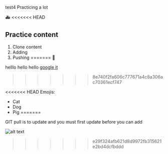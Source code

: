 test4
Practicing a lot


🚑
<<<<<<< HEAD

## Practice content
1. Clone content
1. Adding
1. Pushing 
=======
🐷

helllo hello hello
[google it](https://www.google.com)
>>>>>>> 8e740f2fa606c777671a4c8a306ac70361ecf747

<<<<<<< HEAD
Emojis:
* Cat
* Dog
* Pig
=======

GIT pull is to update and you must first update before you can add

![alt text](https://www.google.com/url?sa=i&url=https%3A%2F%2Fde-de.facebook.com%2Fmextom45%2Fposts%2F&psig=AOvVaw3qqAQaT5TVTUMHLt1IsGlK&ust=1641478912175000&source=images&cd=vfe&ved=0CAsQjRxqFwoTCMigvNLnmvUCFQAAAAAdAAAAABAD)
>>>>>>> e29f324afb621d8d9972fb315621e2bd4dcfbddd
